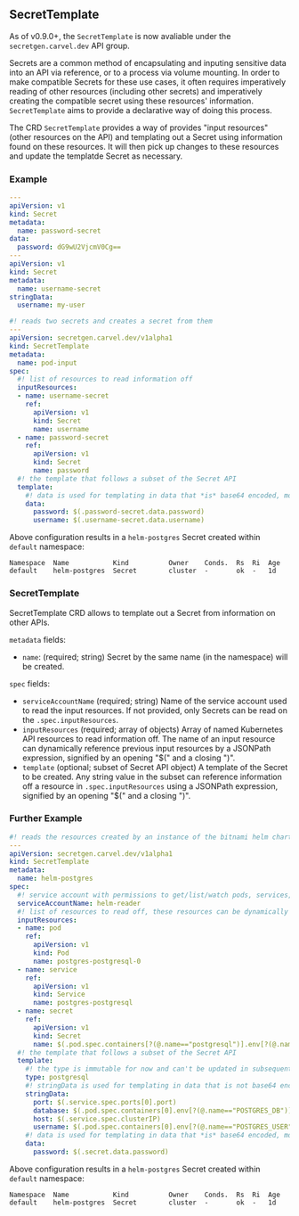 ## SecretTemplate

As of v0.9.0+, the `SecretTemplate` is now avaliable under the `secretgen.carvel.dev` API group.

Secrets are a common method of encapsulating and inputing sensitive data into an API via reference, or to a process via volume mounting.  In order to make compatible Secrets for these use cases, it often requires imperatively reading of other resources (including other secrets) and imperatively creating the compatible secret using these resources' information.  `SecretTemplate` aims to provide a declarative way of doing this process.

The CRD `SecretTemplate` provides a way of provides "input resources" (other resources on the API) and templating out a Secret using information found on these resources.  It will then pick up changes to these resources and update the templatde Secret as necessary.

### Example

```yaml
---
apiVersion: v1
kind: Secret
metadata:
  name: password-secret
data:
  password: dG9wU2VjcmV0Cg==
---
apiVersion: v1
kind: Secret
metadata:
  name: username-secret
stringData:
  username: my-user

#! reads two secrets and creates a secret from them
---
apiVersion: secretgen.carvel.dev/v1alpha1
kind: SecretTemplate
metadata:
  name: pod-input
spec:
  #! list of resources to read information off
  inputResources:
  - name: username-secret
    ref:
      apiVersion: v1
      kind: Secret
      name: username
  - name: password-secret
    ref:
      apiVersion: v1
      kind: Secret
      name: password
  #! the template that follows a subset of the Secret API
  template:
    #! data is used for templating in data that *is* base64 encoded, most like Secrets.
    data:
      password: $(.password-secret.data.password)
      username: $(.username-secret.data.username)
```

Above configuration results in a `helm-postgres` Secret created within `default` namespace:

```console
Namespace  Name           Kind          Owner    Conds.  Rs  Ri  Age
default    helm-postgres  Secret        cluster  -       ok  -   1d
```

### SecretTemplate

SecretTemplate CRD allows to template out a Secret from information on other APIs.

`metadata` fields:

- `name`: (required; string) Secret by the same name (in the namespace) will be created.

`spec` fields:

- `serviceAccountName` (required; string) Name of the service account used to read the input resources. If not provided, only Secrets can be read on the `.spec.inputResources`.
- `inputResources` (required; array of objects) Array of named Kubernetes API resources to read information off.  The name of an input resource can dynamically reference previous input resources by a JSONPath expression, signified by an opening "$(" and a closing ")".
- `template` (optional; subset of Secret API object) A template of the Secret to be created.  Any string value in the subset can reference information off a resource in `.spec.inputResources` using a JSONPath expression, signified by an opening "$(" and a closing ")".

### Further Example

```yaml
#! reads the resources created by an instance of the bitnami helm chart https://github.com/bitnami/charts/tree/master/bitnami/postgresql/ and creates a binding secret https://github.com/servicebinding/spec
---
apiVersion: secretgen.carvel.dev/v1alpha1
kind: SecretTemplate
metadata:
  name: helm-postgres
spec:
  #! service account with permissions to get/list/watch pods, services, secrets
  serviceAccountName: helm-reader
  #! list of resources to read off, these resources can be dynamically specified based on the fields of previously stated resources
  inputResources:
  - name: pod
    ref:
      apiVersion: v1
      kind: Pod
      name: postgres-postgresql-0
  - name: service
    ref:
      apiVersion: v1
      kind: Service
      name: postgres-postgresql
  - name: secret
    ref:
      apiVersion: v1
      kind: Secret
      name: $(.pod.spec.containers[?(@.name=="postgresql")].env[?(@.name=="POSTGRES_PASSWORD")].valueFrom.secretKeyRef.name)
  #! the template that follows a subset of the Secret API
  template:
    #! the type is immutable for now and can't be updated in subsequent reconciliations
    type: postgresql
    #! stringData is used for templating in data that is not base64 encoded
    stringData:
      port: $(.service.spec.ports[0].port)
      database: $(.pod.spec.containers[0].env[?(@.name=="POSTGRES_DB")].value)
      host: $(.service.spec.clusterIP)
      username: $(.pod.spec.containers[0].env[?(@.name=="POSTGRES_USER")].value)
    #! data is used for templating in data that *is* base64 encoded, most like Secrets.
    data:
      password: $(.secret.data.password)
```

Above configuration results in a `helm-postgres` Secret created within `default` namespace:

```console
Namespace  Name           Kind          Owner    Conds.  Rs  Ri  Age
default    helm-postgres  Secret        cluster  -       ok  -   1d
```
